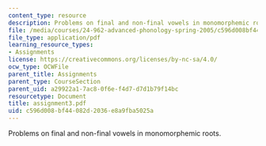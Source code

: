 ```yaml
---
content_type: resource
description: Problems on final and non-final vowels in monomorphemic roots.
file: /media/courses/24-962-advanced-phonology-spring-2005/c596d008bf44082d2036e8a9fba5025a_assignment3.pdf
file_type: application/pdf
learning_resource_types:
- Assignments
license: https://creativecommons.org/licenses/by-nc-sa/4.0/
ocw_type: OCWFile
parent_title: Assignments
parent_type: CourseSection
parent_uid: a29922a1-7ac8-0f6e-f4d7-d7d1b79f14bc
resourcetype: Document
title: assignment3.pdf
uid: c596d008-bf44-082d-2036-e8a9fba5025a
---
```

Problems on final and non-final vowels in monomorphemic roots.